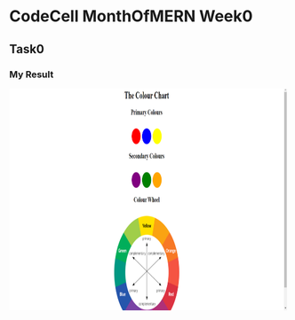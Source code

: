 # CodeCell MonthOfMERN Week0

## Task0

### My Result

<img src="../assets/task0.png" height="400" width="500">
